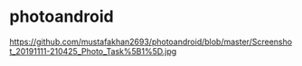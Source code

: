 # photoandroid

https://github.com/mustafakhan2693/photoandroid/blob/master/Screenshot_20191111-210425_Photo_Task%5B1%5D.jpg
